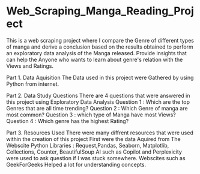 # Web_Scraping_Manga_Reading_Project
This is a web scraping project where I compare the Genre of different types of manga and derive a conclusion based on the results obtained to perform an exploratory data analysis of the Manga released.  Provide insights that can help the Anyone who wants to learn about genre's relation with the Views and Ratings.
    
   Part 1.  Data Aquisition
        The Data used in this project were Gathered by using Python from internet.

   Part 2.  Data Study Questions
    There are 4 questions that were answered in this project using Exploratory Data Analysis 
        Question 1 : Which are the top Genres that are all time trending?
        Question 2 : Which Genre of manga are most common?
        Question 3 : which type of Manga have most Views?
        Question 4 : Which genre has the highest Rating? 

   Part 3.  Resources Used
        There were many diffrent resources that were used within the creation of this project
        First were the data Aquired from The Webscite
        Python Libraries : Request,Pandas, Seaborn, Matplotlib, Collections, Counter, BeautifulSoup
        AI such as Copilot and Perplexicity were used to ask question if I was stuck somewhere.
        Webscites such as GeekForGeeks Helped a lot for understanding concepts.
